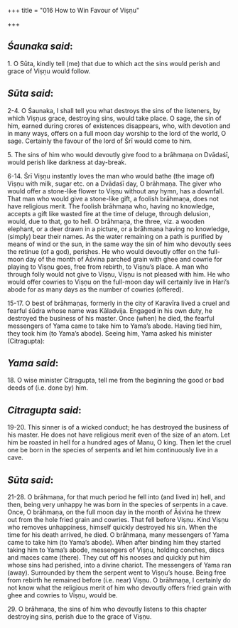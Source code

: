 +++
title = "016 How to Win Favour of Viṣṇu"

+++
 

## *Śaunaka said*:

1\. O Sūta, kindly tell (me) that due to which act the sins would perish and grace of Viṣṇu would follow.

## *Sūta said*:

2-4. O Śaunaka, I shall tell you what destroys the sins of the listeners, by which Viṣṇus grace, destroying sins, would take place. O sage, the sin of him, earned during crores of existences disappears, who, with devotion and in many ways, offers on a full moon day worship to the lord of the world, O sage. Certainly the favour of the lord of Śrī would come to him.

5\. The sins of him who would devoutly give food to a brāhmaṇa on Dvādaśī, would perish like darkness at day-break.

6-14. Śrī Viṣṇu instantly loves the man who would bathe (the image of) Viṣṇu with milk, sugar etc. on a Dvādaśī day, O brāhmaṇa. The giver who would offer a stone-like flower to Viṣṇu without any hymn, has a downfall. That man who would give a stone-like gift, a foolish brāhmaṇa, does not have religious merit. The foolish brāhmaṇa who, having no knowledge, accepts a gift like wasted fire at the time of deluge, through delusion, would, due to that, go to hell. O brāhmaṇa, the three, viz. a wooden elephant, or a deer drawn in a picture, or a brāhmaṇa having no knowledge, (simply) bear their names. As the water remaining on a path is purified by means of wind or the sun, in the same way the sin of him who devoutly sees the retinue (of a god), perishes. He who would devoutly offer on the full-moon day of the month of Āśvina parched grain with ghee and cowrie for playing to Viṣṇu goes, free from rebirth, to Viṣṇu’s place. A man who through folly would not give to Viṣṇu, Viṣṇu is not pleased with him. He who would offer cowries to Viṣṇu on the full-moon day will certainly live in Hari’s abode for as many days as the number of cowries (offered).

15-17. O best of brāhmaṇas, formerly in the city of Karavīra lived a cruel and fearful śūdra whose name was Kāladvija. Engaged in his own duty, he destroyed the business of his master. Once (when) he died, the fearful messengers of Yama came to take him to Yama’s abode. Having tied him, they took him (to Yama’s abode). Seeing him, Yama asked his minister (Citragupta):

## *Yama said*:

18\. O wise minister Citragupta, tell me from the beginning the good or bad deeds of (i.e. done by) him.

## *Citragupta said*:

19-20. This sinner is of a wicked conduct; he has destroyed the business of his master. He does not have religious merit even of the size of an atom. Let him be roasted in hell for a hundred ages of Manu, O king. Then let the cruel one be born in the species of serpents and let him continuously live in a cave.

## *Sūta said*:

21-28. O brāhmaṇa, for that much period he fell into (and lived in) hell, and then, being very unhappy he was born in the species of serpents in a cave. Once, O brāhmaṇa, on the full moon day in the month of Āśvina he threw out from the hole fried grain and cowries. That fell before Viṣṇu. Kind Viṣṇu who removes unhappiness, himself quickly destroyed his sin. When the time for his death arrived, he died. O brāhmaṇa, many messengers of Yama came to take him (to Yama’s abode). When after binding him they started taking him to Yama’s abode, messengers of Viṣṇu, holding conches, discs and maces came (there). They cut off his nooses and quickly put him whose sins had perished, into a divine chariot. The messengers of Yama ran (away). Surrounded by them the serpent went to Viṣṇu’s house. Being free from rebirth he remained before (i.e. near) Viṣṇu. O brāhmaṇa, I certainly do not know what the religious merit of him who devoutly offers fried grain with ghee and cowries to Viṣṇu, would be.

29\. O brāhmaṇa, the sins of him who devoutly listens to this chapter destroying sins, perish due to the grace of Viṣṇu.


